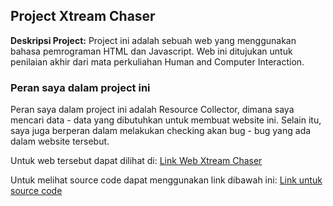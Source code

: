 ## Project Xtream Chaser

**Deskripsi Project:** Project ini adalah sebuah web yang menggunakan bahasa pemrograman HTML dan Javascript. Web ini ditujukan untuk penilaian akhir dari mata perkuliahan Human and Computer Interaction.

### Peran saya dalam project ini

Peran saya dalam project ini adalah Resource Collector, dimana saya mencari data - data yang dibutuhkan untuk membuat website ini. Selain itu, saya juga berperan dalam melakukan checking akan bug - bug yang ada dalam website tersebut.

Untuk web tersebut dapat dilihat di:
<a href="http://ryansiau.github.io/College-4thterm-hci">Link Web Xtream Chaser</a> 

Untuk melihat source code dapat menggunakan link dibawah ini:
<a href="https://github.com/Ryansiau/College-4thterm-hci">Link untuk source code</a> 
